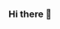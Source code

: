 ### Hi there 👋

<!--
**Debajyotidatta1/Debajyotidatta1** is a ✨ _special_ ✨ repository because its `README.md` (this file) appears on your GitHub profile.

Here are some ideas to get you started:

- 🔭 I’m currently working on beacoming a good developer
- 🌱 I’m currently learning c,c++,Data structures and algoritms.
- 👯 I’m looking to collaborate on tech related things
- 🤔 I’m looking for help with coding and problem solving
- 💬 Ask me about any geeky things
- 📫 How to reach me: email:[dattamaths283@gmail.com]
- 😄 Pronouns: He/His
- ⚡ Fun fact: Love to watch Animes
